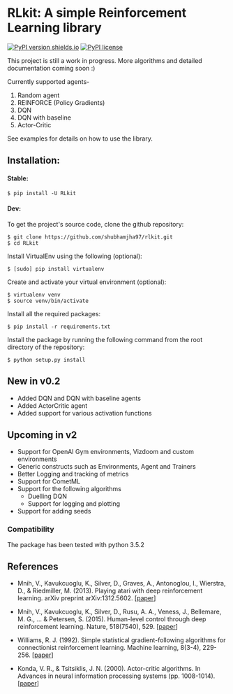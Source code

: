 # RLkit: A simple Reinforcement Learning library

[![PyPI version shields.io](https://img.shields.io/badge/pypi-0.2.0-brightgreen.svg?style=flat-square)](https://pypi.org/project/RLkit/) [![PyPI license](https://img.shields.io/apm/l/vim-mode.svg?style=flat-square)](https://img.shields.io/apm/l/vim-mode.svg?style=flat-square)

This project is still a work in progress. More algorithms and detailed documentation coming soon :)

Currently supported agents-

1. Random agent
2. REINFORCE (Policy Gradients)
3. DQN
4. DQN with baseline
5. Actor-Critic

See examples for details on how to use the library.

## Installation:

#### Stable:

```shell
$ pip install -U RLkit
```

#### Dev:

To get the project's source code, clone the github repository:

```shell
$ git clone https://github.com/shubhamjha97/rlkit.git
$ cd RLkit
```

Install VirtualEnv using the following (optional):

```shell
$ [sudo] pip install virtualenv
```

Create and activate your virtual environment (optional):

```shell
$ virtualenv venv
$ source venv/bin/activate
```

Install all the required packages:

```shell
$ pip install -r requirements.txt
```

Install the package by running the following command from the root directory of the repository:

```shell
$ python setup.py install	
```

## New in v0.2
- Added DQN and DQN with baseline agents
- Added ActorCritic agent
- Added support for various activation functions


## Upcoming in v2
- Support for OpenAI Gym environments, Vizdoom and custom environments
- Generic constructs such as Environments, Agent and Trainers
- Better Logging and tracking of metrics
- Support for CometML
- Support for the following algorithms
    - Duelling DQN
    - Support for logging and plotting
- Support for adding seeds

### Compatibility

The package has been tested with python 3.5.2


## References

- Mnih, V., Kavukcuoglu, K., Silver, D., Graves, A., Antonoglou, I., Wierstra, D., & Riedmiller, M. (2013). Playing atari with deep reinforcement learning. arXiv preprint arXiv:1312.5602. [[paper](https://www.cs.toronto.edu/~vmnih/docs/dqn.pdf)]

- Mnih, V., Kavukcuoglu, K., Silver, D., Rusu, A. A., Veness, J., Bellemare, M. G., ... & Petersen, S. (2015). Human-level control through deep reinforcement learning. Nature, 518(7540), 529. [[paper](https://web.stanford.edu/class/psych209/Readings/MnihEtAlHassibis15NatureControlDeepRL.pdf)]

- Williams, R. J. (1992). Simple statistical gradient-following algorithms for connectionist reinforcement learning. Machine learning, 8(3-4), 229-256. [[paper](http://www-anw.cs.umass.edu/~barto/courses/cs687/williams92simple.pdf)]

- Konda, V. R., & Tsitsiklis, J. N. (2000). Actor-critic algorithms. In Advances in neural information processing systems (pp. 1008-1014). [[paper](https://papers.nips.cc/paper/1786-actor-critic-algorithms.pdf)]